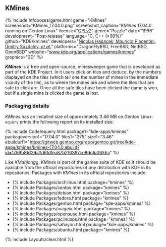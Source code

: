 ## KMines
{% include Infoboxes/game.html game="KMines" screenshot="KMines_17.04.0.png" screenshot_caption="<i>KMines</i> 17.04.0 running on Gentoo Linux" license="<a href='https://github.com/KDE/kmines/blob/master/COPYING' link='_blank'>GPLv2</a>" genre="Puzzle" date="1996" development="Post-release" language="C, C++ (>90%)" github="KDE/kmines" developers="<a href='https://www.kde.org/applications/games/kmines' link='_blank'>Nicolas Hadacek, Mauricio Piacentini, Dmitry Suzdalev, <i>et al.</i></a>" platforms="DragonFlyBSD, FreeBSD, NetBSD, OpenBSD" website="<a href='https://www.kde.org/applications/games/kmines' link='_blank'>www.kde.org/applications/games/kmines</a>" graphics="2D" %}

***KMines*** is a free and open-source, minesweeper game that is developed as part of the KDE Project. In it users click on tiles and deduce, by the numbers displayed on the tiles (which tell one the number of mines in the immediate vicinity of the tile), as to where the mines are and where the tiles that are safe to click are. Once all the safe tiles have been clicked the game is won, but if a single mine is clicked the game is lost. 

### Packaging details
*KMines* has an installed size of approximately 3.46 MB on Gentoo Linux. `equery` prints the following report on its installed size:

{% include Code/equery.html package1="kde-apps/kmines" packageversion1="17.04.0" files1="275" size1="3.46" ebuildurl1="https://gitweb.gentoo.org/repo/gentoo.git/tree/kde-apps/kmines/kmines-17.04.0.ebuild?id=1799b8fd29a3d6fdfea87b210897ce86c6a1936a" %}

Like *KMahjongg*, *KMines* is part of the games suite of KDE so it should be available from the official repositories of any distribution with KDE in its repositories. Packages with *KMines* in its official repositories include:

* {% include Packages/archlinux.html package="kmines" %}
* {% include Packages/centos.html package="kmines" %}
* {% include Packages/debian.html package="kmines" %}
* {% include Packages/fedora.html package="kmines" %}
* {% include Packages/gentoo.html package="kde-apps/kmines" %}
* {% include Packages/mageia.html package="kmines" %}
* {% include Packages/opensuse.html package="kmines" %}
* {% include Packages/pclinuxos.html package="kmines" %}
* {% include Packages/sabayon.html package="kde-apps/kmines" %}
* {% include Packages/ubuntu.html package="kmines" %}

{% include Layouts/clear.html %}
